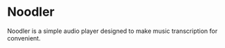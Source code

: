 Noodler
=======

Noodler is a simple audio player designed to make music transcription for convenient.
